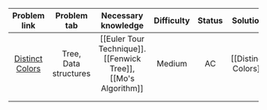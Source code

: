 |                       Problem link                       |      Problem tab      |                      Necessary knowledge                       | Difficulty | Status |      Solution       |
| :------------------------------------------------------: | :-------------------: | :------------------------------------------------------------: | :--------: | :----: | :-----------------: |
| [Distinct Colors](https://cses.fi/problemset/task/1139/) | Tree, Data structures | [[Euler Tour Technique]]. [[Fenwick Tree]], [[Mo's Algorithm]] |   Medium   |   AC   | [[Distinct Colors]] |
|                                                          |                       |                                                                |            |        |                     |
|                                                          |                       |                                                                |            |        |                     |
